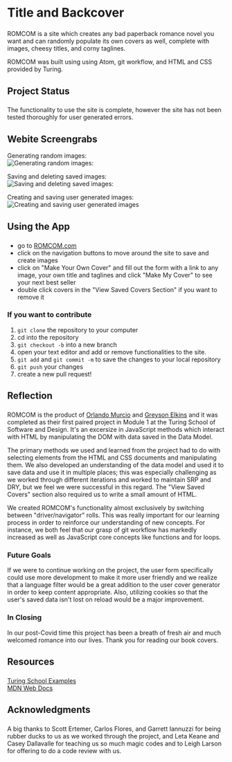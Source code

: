 # Title and Backcover
###
ROMCOM is a site which creates any bad paperback romance novel you want and can randomly populate its own covers as well, complete with images, cheesy titles, and corny taglines.

ROMCOM was built using using Atom, git workflow, and HTML and CSS provided by Turing.

## Project Status
###
The functionality to use the site is complete, however the site has not been tested thoroughly for user generated errors. 

## Webite Screengrabs

Generating random images:  
![Generating random images:](https://github.com/Atos20/romcom/blob/master/assets/readme/random-covers.gif?raw=true)

Saving and deleting saved images:  
![Saving and deleting saved images:](https://github.com/Atos20/romcom/blob/master/assets/readme/save%20and%20delete.gif?raw=true)

Creating and saving user generated images:  
![Creating and saving user generated images](https://github.com/Atos20/romcom/blob/master/assets/readme/make-your-own.gif?raw=true)

## Using the App
###
* go to [ROMCOM.com](https://atos20.github.io/romcom/)
* click on the navigation buttons to move around the site to save and create images
* click on "Make Your Own Cover" and fill out the form with a link to any image, your own title and taglines and click "Make My Cover" to see your next best seller
* double click covers in the "View Saved Covers Section" if you want to remove it

### If you want to contribute

1. `git clone` the repository to your computer
1. cd into the repository
1. `git checkout -b` into a new branch 
1. open your text editor and add or remove functionalities to the site.
1. `git add` and `git commit -m` to save the changes to your local repository
1. `git push` your changes 
1. create a new pull request!

## Reflection
###
ROMCOM is the product of [Orlando Murcio](/atos20) and [Greyson Elkins](/GreysonElkins) and it was completed as their first paired project in Module 1 at the Turing School of Software and Design. It's an excersize in JavaScript methods which interact with HTML by manipulating the DOM with data saved in the Data Model.

The primary methods we used and learned from the project had to do with selecting elements from the HTML and CSS documents and manipulating them. We also developed an understanding of the data model and used it to save data and use it in multiple places; this was especially challenging as we worked through different iterations and worked to maintain SRP and DRY, but we feel we were successful in this regard. The "View Saved Covers" section also required us to write a small amount of HTML.

We created ROMCOM's functionality almost exclusively by switching between "driver/navigator" rolls. This was really important for our learning process in order to reinforce our understanding of new concepts. For instance, we both feel that our grasp of git workflow has markedly increased as well as JavaScript core concepts like functions and for loops. 

### Future Goals
If we were to continue working on the project, the user form specifically could use more development to make it more user friendly and we realize that a language filter would be a great addition to the user cover generator in order to keep content appropriate. Also, utilizing cookies so that the user's saved data isn't lost on reload would be a major improvement.

### In Closing
In our post-Covid time this project has been a breath of fresh air and much welcomed romance into our lives. Thank you for reading our book covers.

## Resources
###
[Turing School Examples](/turingschool-examples/romcom)    
[MDN Web Docs](https://developer.mozilla.org/en-US/)

## Acknowledgments
###
A big thanks to Scott Ertemer, Carlos Flores, and Garrett Iannuzzi for being rubber ducks to us as we worked through the project, and Leta Keane and Casey Dallavalle for teaching us so much magic codes and to Leigh Larson for offering to do a code review with us.




